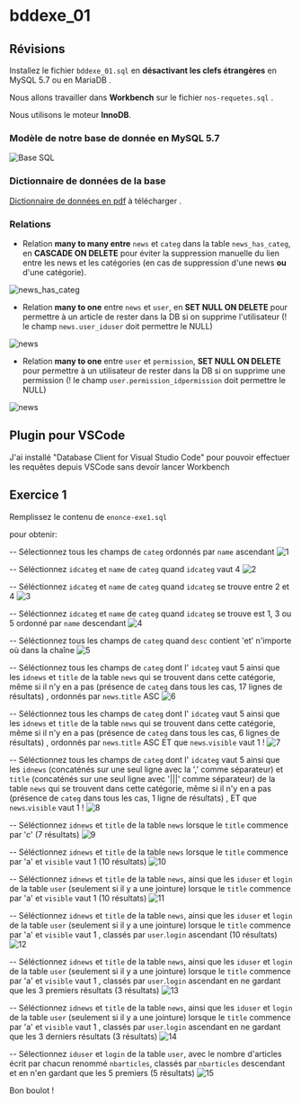 # bddexe_01

## Révisions

Installez le fichier `bddexe_01.sql` en **désactivant les clefs étrangères** en MySQL 5.7 ou en MariaDB .

Nous allons travailler dans **Workbench** sur le fichier `nos-requetes.sql` .

Nous utilisons le moteur **InnoDB**.

### Modèle de notre base de donnée en MySQL 5.7

![Base SQL](https://github.com/WebDevCF2m2021/bddexe_01/raw/main/image.png)

### Dictionnaire de données de la base

[Dictionnaire de données en pdf](https://github.com/WebDevCF2m2021/bddexe_01/raw/main/db_structure_bddexe_01.pdf) à télécharger .

### Relations

- Relation **many to many entre** `news` et `categ` dans la table `news_has_categ`, en **CASCADE ON DELETE** pour éviter la suppression manuelle du lien entre les news et les catégories (en cas de suppression d'une news **ou** d'une catégorie).

![news_has_categ](https://github.com/WebDevCF2m2021/bddexe_01/raw/main/img/fk_news_has_categ.png)

- Relation **many to one** entre `news` et `user`, en **SET NULL ON DELETE** pour permettre à un article de rester dans la DB si on supprime l'utilisateur (! le champ `news.user_iduser` doit permettre le NULL)

![news](https://github.com/WebDevCF2m2021/bddexe_01/raw/main/img/fk_news-with-user.png)

- Relation **many to one** entre `user` et `permission`, **SET NULL ON DELETE** pour permettre à un utilisateur de rester dans la DB si on supprime une permission (! le champ `user.permission_idpermission` doit permettre le NULL)

![news](https://github.com/WebDevCF2m2021/bddexe_01/raw/main/img/fk_user-permission.png)

## Plugin pour VSCode

J'ai installé "Database Client for Visual Studio Code" pour pouvoir effectuer les requêtes depuis VSCode sans devoir lancer Workbench

## Exercice 1

Remplissez le contenu de `enonce-exe1.sql`

pour obtenir:

-- Sélectionnez tous les champs de `categ` ordonnés par `name` ascendant
![1](https://github.com/WebDevCF2m2021/bddexe_01/raw/main/img/1.png)

-- Séléctionnez `idcateg` et `name` de `categ` quand `idcateg` vaut 4
![2](https://github.com/WebDevCF2m2021/bddexe_01/raw/main/img/2.png)

-- Séléctionnez `idcateg` et `name` de `categ` quand `idcateg` se trouve entre 2 et 4
![3](https://github.com/WebDevCF2m2021/bddexe_01/raw/main/img/3.png)

-- Séléctionnez `idcateg` et `name` de `categ` quand `idcateg` se trouve est 1, 3 ou 5 ordonné par `name` descendant
![4](https://github.com/WebDevCF2m2021/bddexe_01/raw/main/img/4.png)

-- Séléctionnez tous les champs de `categ` quand `desc` contient 'et' n'importe où dans la chaîne
![5](https://github.com/WebDevCF2m2021/bddexe_01/raw/main/img/5.png)

-- Séléctionnez tous les champs de `categ` dont l' `idcateg` vaut 5 ainsi que les `idnews` et `title` de la table `news` qui se trouvent dans cette catégorie, même si il n'y en a pas (présence de `categ` dans tous les cas, 17 lignes de résultats) , ordonnés par `news`.`title` ASC
![6](https://github.com/WebDevCF2m2021/bddexe_01/raw/main/img/6.png)

-- Séléctionnez tous les champs de `categ` dont l' `idcateg` vaut 5 ainsi que les `idnews` et `title` de la table `news` qui se trouvent dans cette catégorie, même si il n'y en a pas (présence de `categ` dans tous les cas, 6 lignes de résultats) , ordonnés par `news`.`title` ASC ET que `news`.`visible` vaut 1 !
![7](https://github.com/WebDevCF2m2021/bddexe_01/raw/main/img/7.png)

-- Séléctionnez tous les champs de `categ` dont l' `idcateg` vaut 5 ainsi que les `idnews` (concaténés sur une seul ligne avec la ',' comme séparateur) et `title` (concaténés sur une seul ligne avec '|||' comme séparateur) de la table `news` qui se trouvent dans cette catégorie, même si il n'y en a pas (présence de `categ` dans tous les cas, 1 ligne de résultats) , ET que `news`.`visible` vaut 1 !
![8](https://github.com/WebDevCF2m2021/bddexe_01/raw/main/img/8.png)

-- Séléctionnez `idnews` et `title` de la table `news` lorsque le `title` commence par 'c' (7 résultats)
![9](https://github.com/WebDevCF2m2021/bddexe_01/raw/main/img/9.png)

-- Séléctionnez `idnews` et `title` de la table `news` lorsque le `title` commence par 'a' et `visible` vaut 1 (10 résultats)
![10](https://github.com/WebDevCF2m2021/bddexe_01/raw/main/img/10.png)

-- Séléctionnez `idnews` et `title` de la table `news`, ainsi que les `iduser` et `login` de la table `user` (seulement si il y a une jointure) lorsque le `title` commence par 'a' et `visible` vaut 1 (10 résultats)
![11](https://github.com/WebDevCF2m2021/bddexe_01/raw/main/img/11.png)

-- Séléctionnez `idnews` et `title` de la table `news`, ainsi que les `iduser` et `login` de la table `user` (seulement si il y a une jointure) lorsque le `title` commence par 'a' et `visible` vaut 1 , classés par `user`.`login` ascendant (10 résultats)
![12](https://github.com/WebDevCF2m2021/bddexe_01/raw/main/img/12.png)

-- Séléctionnez `idnews` et `title` de la table `news`, ainsi que les `iduser` et `login` de la table `user` (seulement si il y a une jointure) lorsque le `title` commence par 'a' et `visible` vaut 1 , classés par `user`.`login` ascendant en ne gardant que les 3 premiers résultats (3 résultats)
![13](https://github.com/WebDevCF2m2021/bddexe_01/raw/main/img/13.png)

-- Séléctionnez `idnews` et `title` de la table `news`, ainsi que les `iduser` et `login` de la table `user` (seulement si il y a une jointure) lorsque le `title` commence par 'a' et `visible` vaut 1 , classés par `user`.`login` ascendant en ne gardant que les 3 derniers résultats (3 résultats)
![14](https://github.com/WebDevCF2m2021/bddexe_01/raw/main/img/14.png)

-- Sélectionnez `iduser` et `login` de la table `user`, avec le nombre d'articles écrit par chacun renommé `nbarticles`, classés par `nbarticles` descendant et en n'en gardant que les 5 premiers (5 résultats)
![15](https://github.com/WebDevCF2m2021/bddexe_01/raw/main/img/15.png)

Bon boulot !
